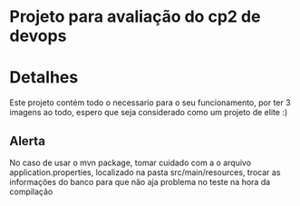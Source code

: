 # Projeto para avaliação do cp2 de devops

# Detalhes
Este projeto contém todo o necessario para o seu funcionamento, por ter 3 imagens ao todo, espero que seja considerado como um projeto de elite :)

## Alerta 
No caso de usar o mvn package, tomar cuidado com a o arquivo application.properties, localizado na pasta src/main/resources, trocar as informações do banco para que não aja problema no teste na hora da compilação